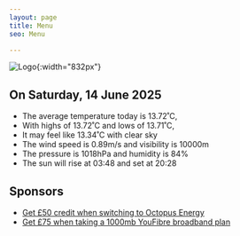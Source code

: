```yaml
---
layout: page
title: Menu
seo: Menu

---
```


![Logo](/images/logo.jpg){:width="832px"}

<!-- weather_marker starts -->
## On Saturday, 14 June 2025

- The average temperature today is 13.72˚C,
- With highs of 13.72˚C and lows of 13.71˚C,
- It may feel like 13.34˚C with clear sky
- The wind speed is 0.89m/s and visibility is 10000m
- The pressure is 1018hPa and humidity is 84%
- The sun will rise at 03:48 and set at 20:28

<!-- weather_marker ends -->

## Sponsors

- [Get £50 credit when switching to Octopus Energy](https://bit.ly/3oD1nnS)
- [Get £75 when taking a 1000mb YouFibre broadband plan](https://aklam.io/91zWhU?)
